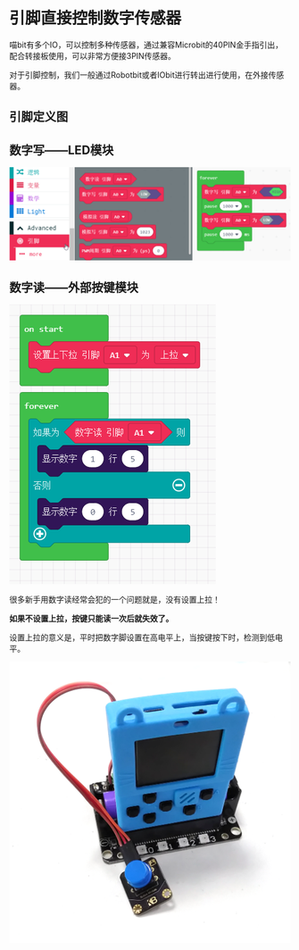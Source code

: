 # 引脚直接控制数字传感器

喵bit有多个IO，可以控制多种传感器，通过兼容Microbit的40PIN金手指引出，配合转接板使用，可以非常方便接3PIN传感器。

对于引脚控制，我们一般通过Robotbit或者IObit进行转出进行使用，在外接传感器。

## 引脚定义图

## 数字写——LED模块

![](./image/c09_01.png)

## 数字读——外部按键模块

![](./image/c09_02.png)

很多新手用数字读经常会犯的一个问题就是，没有设置上拉！

**如果不设置上拉，按键只能读一次后就失效了。**

设置上拉的意义是，平时把数字脚设置在高电平上，当按键按下时，检测到低电平。

![](./image/c09_03.png)